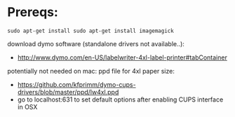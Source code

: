 # Prereqs:
`sudo apt-get install sudo apt-get install imagemagick`

download dymo software (standalone drivers not available..):
* http://www.dymo.com/en-US/labelwriter-4xl-label-printer#tabContainer



potentially not needed on mac: ppd file for 4xl paper size:
* https://github.com/kfprimm/dymo-cups-drivers/blob/master/ppd/lw4xl.ppd
* go to localhost:631 to set default options after enabling CUPS interface in OSX

